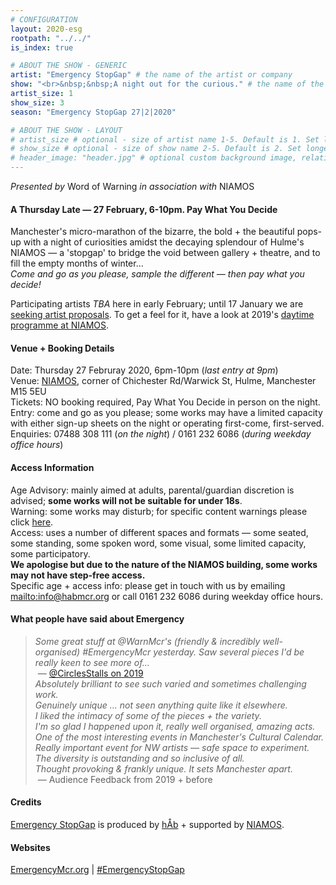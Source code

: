 ```yaml
---
# CONFIGURATION
layout: 2020-esg
rootpath: "../../"
is_index: true

# ABOUT THE SHOW - GENERIC
artist: "Emergency StopGap" # the name of the artist or company
show: "<br>&nbsp;&nbsp;A night out for the curious." # the name of the show
artist_size: 1
show_size: 3
season: "Emergency StopGap 27|2|2020"

# ABOUT THE SHOW - LAYOUT
# artist_size # optional - size of artist name 1-5. Default is 1. Set longer names to lower values
# show_size # optional - size of show name 2-5. Default is 2. Set longer names to lower values
# header_image: "header.jpg" # optional custom background image, relative to current page
---
```

*Presented by* Word of Warning *in association with* NIAMOS           
         
#### A Thursday Late — 27 February, 6-10pm. Pay What You Decide             
Manchester's micro-marathon of the bizarre, the bold + the beautiful pops-up with a night of curiosities amidst the decaying splendour of Hulme's NIAMOS — a 'stopgap' to bridge the void between gallery + theatre, and to fill the empty months of winter…<br>*Come and go as you please, sample the different — then pay what you decide!*            
             
Participating artists *TBA* here in early February; until 17 January we are [seeking artist proposals](/hab/emergency). To get a feel for it, have a look at 2019's [daytime programme at NIAMOS](/archive/2019-emergency/daytime).         
         
#### Venue + Booking Details         
Date: Thursday 27 Februray 2020, 6pm-10pm (*last entry at 9pm*)           
Venue: <a href="http://www.niamos.space" target="_blank">NIAMOS</a>, corner of Chichester Rd/Warwick St, Hulme, Manchester M15 5EU        
Tickets: NO booking required, Pay What You Decide in person on the night.<br>Entry: come and go as you please; some works may have a limited capacity with either sign-up sheets on the night or operating first-come, first-served.       
Enquiries: 07488 308 111 (*on the night*) / 0161 232 6086 (*during weekday office hours*)          
         
#### Access Information       
Age Advisory: mainly aimed at adults, parental/guardian discretion is advised; **some works will not be suitable for under 18s**.<br>Warning: some works may disturb; for specific content warnings please click [here](/warnings).<br>Access: uses a number of different spaces and formats — some seated, some standing, some spoken word, some visual, some limited capacity, some participatory.<br>**We apologise but due to the nature of the NIAMOS building, some works may not have step-free access.**<br>Specific age + access info: please get in touch with us by emailing <mailto:info@habmcr.org> or call 0161 232 6086 during weekday office hours.        
            
#### What people have said about Emergency         
>*Some great stuff at @WarnMcr's (friendly & incredibly well-organised) #EmergencyMcr yesterday. Saw several pieces I'd be really keen to see more of…*<br>&nbsp;— <a href="http://twitter.com/CirclesStalls/status/1175770007474724871" target="_blank">@CirclesStalls on 2019</a><br>*Absolutely brilliant to see such varied and sometimes challenging work.*<br>*Genuinely unique … not seen anything quite like it elsewhere.*<br>*I liked the intimacy of some of the pieces + the variety.*<br>*I'm so glad I happened upon it, really well organised, amazing acts.*<br>*One of the most interesting events in Manchester's Cultural Calendar.*<br>*Really important event for NW artists — safe space to experiment.*<br>*The diversity is outstanding and so inclusive of all.*<br>*Thought provoking & frankly unique. It sets Manchester apart.*<br>&nbsp;— Audience Feedback from 2019 + before          
         
#### Credits         
[Emergency StopGap](/hab/emergency) is produced by [hÅb](/hab) + supported by <a href="http://www.niamos.space" target="_blank">NIAMOS</a>.        
                
#### Websites
<a href="http://emergencymcr.org" target="_blank">EmergencyMcr.org</a> | <a href="http://twitter.com/hashtag/EmergencyStopGap" target="_blank">#EmergencyStopGap</a>
